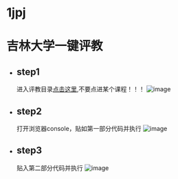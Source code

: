 # 1jpj
# 吉林大学一键评教

* ## step1
    进入评教目录[点击这里](http://uims.jlu.edu.cn/ntms/index.do),不要点进某个课程！！！
    ![image](https://github.com/XH1/1jpj/blob/master/1.png)
* ## step2
    打开浏览器console，贴如第一部分代码并执行
    ![image](https://github.com/XH1/1jpj/blob/master/2.png)
* ## step3
    贴入第二部分代码并执行
    ![image](https://github.com/XH1/1jpj/blob/master/3.png)
